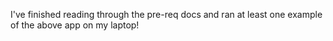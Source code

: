 I've finished reading through the pre-req docs and ran at least one example of the above app on my laptop!